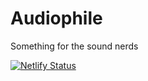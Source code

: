 # Audiophile

Something for the sound nerds

[![Netlify Status](https://api.netlify.com/api/v1/badges/60e5ed2c-80b3-43ea-8d52-3a898ed89e15/deploy-status)](https://app.netlify.com/sites/theaudiophile/deploys)
